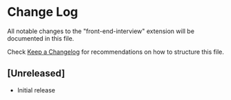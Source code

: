 # Change Log

All notable changes to the "front-end-interview" extension will be documented in this file.

Check [Keep a Changelog](http://keepachangelog.com/) for recommendations on how to structure this file.

## [Unreleased]

- Initial release